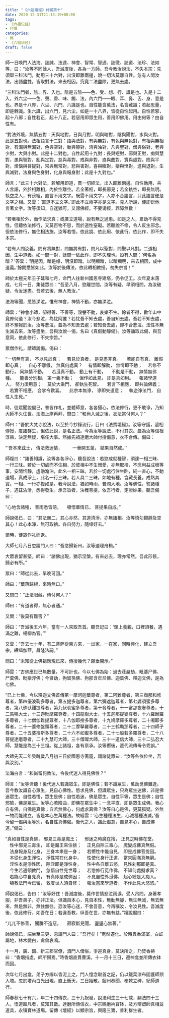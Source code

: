 ```yaml
---
title: "《六祖壇經》付嘱第十"
date: 2020-12-31T21:13:19+08:00
tags: 
- 《六祖坛经》
- 付嘱
categories: 
- 佛
- 《六祖坛经》
draft: false
---
```


師一日唤門人法海、誌誠、法達、神會、智常、智通、誌徹、誌道、法珍、法如等，曰：“汝等不同餘人，吾滅度後，各為一方師。吾今教汝說法，不失本宗：先須舉三科法門，動用三十六對，出沒即離兩邊，說一切法莫離自性。忽有人問汝法，出語盡雙，皆取對法，來去相因。究竟二法盡除，更無去處。

“三科法門者，陰、界、入也。陰是五陰——色、受、想、行、識是也。入是十二入，外六尘——色、聲、香、味、觸、法，內六門——眼、耳、鼻、舌、身、意是也。界是十八界，六尘、六門、六識是也。自性能含萬法，名含藏識；若起思量，即是轉識。生六識，出六門，見六尘，如是一十八界，皆從自性起用。自性若邪，起十八邪；自性若正，起十八正。若惡用即眾生用，善用即佛用。用由何等？由自性有。

“對法外境，無情五對：天與地對，日與月對，明與暗對，陰與陽對，水與火對。此是五對也。法相語言十二對：語與法對，有與無對，有色與無色對，有相與無相對，有漏與無漏對，色與空對，動與靜對，清與浊對，凡與聖對，僧與俗對，老與少對，大與小對。此是十二對也。自性起用十九對：長與短對，邪與正對，痴與慧對，愚與智對，亂與定對，慈與毒對，戒與非對，直與曲對，實與虛對，險與平對，煩恼與菩提對，常與無常對，悲與害對，喜與瞋對，捨與悭對，進與退對，生與滅對，法身與色身對，化身與報身對；此是十九對也。”

師言：“此三十六對法，若解用即道，貫一切經法，出入即離兩邊。自性動用，共人言語，外於相離相，內於空離空。若全著相，即長邪見；若全執空，即長無明。執空之人，有谤經，直言不用文字。既雲不用文字，人亦不合語言，只此語言便是文字之相。又雲：‘直道不立文字。’即此不立兩字亦是文字。見人所說，便即谤他言著文字。汝等須知，自迷猶可，又谤佛經。不要谤經，罪障無數！

“若著相於外，而作法求真；或廣立道場，說有無之過患。如是之人，累劫不得見性。但聽依法修行，又莫百物不思，而於道性窒礙。若聽說不修，令人反生邪念。但依法修行，無住相法施。汝等若悟，依此說、依此用、依此行、依此作，即不失本宗。

“若有人問汝義，問有將無對，問無將有對，問凡以聖對，問聖以凡對。二道相因，生中道義。如一問一對，餘問一依此作，即不失理也。設有人問：‘何名為暗？’答雲：‘明是因，暗是缘，明沒即暗。以明顯暗，以暗顯明，來去相因，成中道義。’餘問悉皆如此。汝等於後傳法，依此轉相教授，勿失宗旨！”

師於太極元年壬子延和七月，命門人往新州國恩寺建塔，仍令促工。次年夏末落成，七月一日，集徒眾曰：“吾至八月，慾離世間。汝等有疑，早須相問，為汝破疑，令汝迷盡。吾若去後，無人教汝。”

法海等聞，悉皆涕泣。惟有神會，神情不動，亦無涕泣。

師雲：“神會小師，卻得善、不善等，毀譽不動，哀樂不生。餘者不得，數年山中竟修何道？汝今悲泣，為忧阿誰？若忧吾不知去處，吾自知去處。吾若不知去處，終不預報於汝。汝等悲泣，蓋為不知吾去處；若知吾去處，即不合悲泣。法性本無生滅去來，汝等盡坐，吾與汝說一偈，名曰《真假動靜偈》。汝等诵取此偈，與吾意同，依此修行，不失宗旨。”

眾僧作礼，請師說偈。偈曰：

“一切無有真， 不以見於真；
　若見於真者， 是見盡非真。
　若能自有真， 離假即心真；
　自心不離假， 無真何處真？
　有情即解動， 無情即不動；
　若修不動行， 同無情不動。
　若觅真不動， 動上有不動，
　不動是不動， 無情無佛種。
　能善分別相， 第一義不動；
　但作如此見， 即是真如用。
　報諸學道人， 努力須用意；
　莫於大乘門， 卻執生死智。
　若言下相應， 即共論佛義；
　若實不相應， 合掌令歡喜。
　此宗本無诤， 诤即失道意；
　執逆诤法門， 自性入生死。”

時，徒眾聞說偈已，普皆作礼，並體師意，各各攝心，依法修行，更不敢诤，乃知大師不久住世。法海上座再拜，問曰：“和尚入滅之後，衣法當付何人？”

師曰：“吾於大梵寺說法，以至於今抄錄流行，目曰《法寶壇經》。汝等守護，遞相傳授，度諸群生，但依此說，是名正法。今為汝等說法，不付其衣。蓋為汝等信根淳熟，決定無疑，堪任大事。然據先祖達磨大師付授偈意，衣不合傳。偈曰：

“‘吾本來茲土， 傳法救迷情，
　　一華開五葉， 結果自然成。’”

師複曰：“諸善知識，汝等各各淨心，聽吾說法：若慾成就種智，須達一相三昧、一行三昧。若於一切處而不住相，於彼相中不生憎愛，亦無取捨，不念利益成壞等事，安閒恬靜，虛融澹泊，此名一相三昧。若於一切處行住坐卧，純一直心，不動道場，真成淨土，此名一行三昧。若人具二三昧，如地有種，含藏長養，成熟其實。一相、一行亦複如是。我今說法，猶如時雨，普潤大地。汝等佛性，譬諸種子，遇茲沾洽，悉得發生。承吾旨者，決穫菩提。依吾行者，定證妙果。聽吾偈曰：

“心地含諸種， 普雨悉皆萌，
　頓悟華情已， 菩提果自成。”

師說偈已，曰：“其法無二，其心亦然，其道清淨，亦無諸相。汝等慎勿觀靜及空其心！此心本淨，無可取捨。各自努力，隨缘好去。”

爾時，徒眾作礼而退。

大師七月八日忽謂門人曰：“吾慾歸新州，汝等速理舟楫。”

大眾哀留甚堅。師曰：“諸佛出現，猶示涅槃。有來必去，理亦常然。吾此形骸，歸必有所。”

眾曰：“師從此去，早晚可回。”

師曰：“葉落歸根，來時無口。”

又問曰：“正法眼藏，傳付何人？”

師曰：“有道者得，無心者通。”

又問：“後莫有難否？”

師曰：“吾滅後五六年，當有一人來取吾首。聽吾記曰：‘頭上養親，口裡須餐，遇滿之難，楊柳為官。’”

又雲：“吾去七十年，有二菩萨從東方來，一出家，一在家，同時興化，建立吾宗，締缉伽藍，昌隆法嗣。”

問曰：“未知從上佛祖應現已來，傳授幾代？願垂開示。”

師雲：“古佛應世已無數量，不可計也。今以七佛為始：過去莊嚴劫，毗婆尸佛、尸棄佛、毗捨浮佛；今贤劫，拘留孫佛、拘那含牟尼佛、迦葉佛、釋迦文佛，是為七佛。

“已上七佛，今以釋迦文佛首傳第一摩诃迦葉尊者，第二阿難尊者，第三商那和修尊者，第四優波鞠多尊者，第五提多迦尊者，第六彌遮迦尊者，第七婆須蜜多尊者，第八佛驮難提尊者，第九伏驮蜜多尊者，第十脅尊者，十一富那夜奢尊者，十二馬鳴大士，十三迦毗摩羅尊者，十四龍樹大士，十五迦那提婆尊者，十六羅睺羅多尊者，十七僧伽難提尊者，十八伽耶捨多尊者，十九鸠摩羅多尊者，二十阇耶多尊者，二十一婆修盤頭尊者，二十二摩拏羅尊者，二十三鹤勒那尊者，二十四師子尊者，二十五婆捨斯多尊者，二十六不如蜜多尊者，二十七般若多羅尊者，二十八菩提達磨尊者，二十九慧可大師，三十僧璨大師，三十一道信大師，三十二弘忍大師，慧能是為三十三祖。從上諸祖，各有禀承。汝等嚮後，遞代流傳毋令乖誤。”

大師先天二年癸醜歲八月初三日於國恩寺斋罷，謂諸徒眾曰：“汝等各依位坐，吾與汝別。”

法海白言：“和尚留何教法，令後代迷人得見佛性？”

師言：“汝等谛聽！後代迷人若識眾生，即是佛性；若不識眾生，萬劫觅佛難逢。吾今教汝識自心眾生，見自心佛性。慾求見佛，但識眾生，只為眾生迷佛，非是佛迷眾生。自性若悟，眾生是佛；自性若迷，佛是眾生。自性平等，眾生是佛；自性邪險，佛是眾生。汝等心若險曲，即佛在眾生中；一念平直，即是眾生成佛。我心自有佛，自佛是真佛；自若無佛心，何處求真佛？汝等自心是佛，更莫狐疑。外無一物而能建立，皆是本心生萬種法。故經雲：‘心生種種法生，心滅種種法滅。’吾今留一偈與汝等別，名自性真佛偈。後代之人，識此偈意，自見本心，自成佛道。”偈曰：

“真如自性是真佛， 邪見三毒是魔王；
　邪迷之時魔在捨， 正見之時佛在堂。
　性中邪見三毒生， 即是魔王來住捨；
　正見自除三毒心， 魔變成佛真無假。
　法身報身及化身， 三身本來是一身；
　若嚮性中能自見， 即是成佛菩提因。
　本從化身生淨性， 淨性常在化身中，
　性使化身行正道， 當來圓滿真無窮。
　淫性本是淨性因， 除淫即是淨性身，
　性中各自離五慾， 見性刹那即是真。
　今生若遇頓教門， 忽悟自性見世尊；
　若慾修行觅作佛， 不知何處擬求真？
　若能心中自見真， 有真即是成佛因；
　不見自性外觅佛， 起心總是大痴人。
　頓教法門今已留， 救度世人須自修；
　報汝當來學道者， 不作此見大悠悠。”

師說偈已，告曰：“汝等好住！吾滅度後，莫作世情悲泣雨淚，受人吊問，身著孝服，非吾弟子，亦非正法。但識自本心，見自本性，無動無靜，無生無滅，無去無來，無是無非，無住無往。恐汝等心迷，不會吾意，今再嘱汝，令汝見性。吾滅度後，依此修行，如吾在日；若違吾教，纵吾在世，亦無有益。”複說偈曰：

“兀兀不修善， 騰騰不造惡，
　寂寂斷見聞， 盪盪心無著。”

師說偈已，端坐至三更，忽謂門人曰：“吾行矣！”奄然遷化。於時異香滿室，白虹屬地，林木變白，禽兽哀鳴。

十一月，廣、韶、新三郡官僚，洎門人僧俗，爭迎真身，莫決所之，乃焚香祷曰：“香烟指處，師所歸焉。”時香烟直貫曹溪。十一月十三日，遷神龛並所傳衣钵而回。

次年七月出龛，弟子方辯以香泥上之，門人憶念取首之記，仍以鐵葉漆布固護師颈入塔。忽於塔內白光出現，直上衝天，三日始散。韶州奏聞，奉敕立碑，紀師道行。

師春秋七十有六，年二十四傳衣，三十九祝發，說法利生三十七載，嗣法四十三人，悟道超凡者，莫知其數。達磨所傳信衣，中宗赐磨衲寶钵，及方辯塑師真相並道具，永镇寶林道場。留傳《壇經》以顯宗旨，興隆三寶，普利群生者。